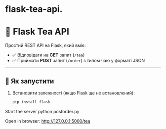 # flask-tea-api.
# 🍵 Flask Tea API

Простий REST API на Flask, який вміє:
- ✅ Відповідати на **GET** запит (`/tea`)
- ✅ Приймати **POST** запит (`/order`) з типом чаю у форматі JSON

---

## 🚀 Як запустити
1. Встановити залежності (якщо Flask ще не встановлений):
   ```bash
   pip install flask
Start the server
python postorder.py

Open in browser:
http://127.0.0.1:5000/tea
